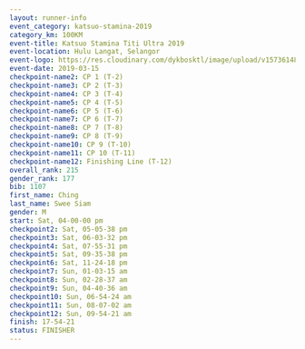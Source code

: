 ```yaml
--- 
layout: runner-info 
event_category: katsuo-stamina-2019 
category_km: 100KM 
event-title: Katsuo Stamina Titi Ultra 2019 
event-location: Hulu Langat, Selangor 
event-logo: https://res.cloudinary.com/dykbosktl/image/upload/v1573614825/Logo/Logo_p7ft6n.png 
event-date: 2019-03-15 
checkpoint-name2: CP 1 (T-2) 
checkpoint-name3: CP 2 (T-3) 
checkpoint-name4: CP 3 (T-4) 
checkpoint-name5: CP 4 (T-5) 
checkpoint-name6: CP 5 (T-6) 
checkpoint-name7: CP 6 (T-7) 
checkpoint-name8: CP 7 (T-8) 
checkpoint-name9: CP 8 (T-9) 
checkpoint-name10: CP 9 (T-10) 
checkpoint-name11: CP 10 (T-11) 
checkpoint-name12: Finishing Line (T-12) 
overall_rank: 215
gender_rank: 177
bib: 1107
first_name: Ching
last_name: Swee Siam
gender: M
start: Sat, 04-00-00 pm
checkpoint2: Sat, 05-05-38 pm
checkpoint3: Sat, 06-03-32 pm
checkpoint4: Sat, 07-55-31 pm
checkpoint5: Sat, 09-35-38 pm
checkpoint6: Sat, 11-24-18 pm
checkpoint7: Sun, 01-03-15 am
checkpoint8: Sun, 02-28-37 am
checkpoint9: Sun, 04-40-36 am
checkpoint10: Sun, 06-54-24 am
checkpoint11: Sun, 08-07-02 am
checkpoint12: Sun, 09-54-21 am
finish: 17-54-21
status: FINISHER
--- 
```

